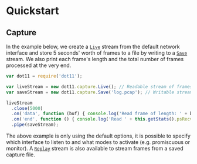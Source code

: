 # Quickstart

## Capture

In the example below, we create a
[`Live`](https://github.com/mtth/dot11/blob/master/doc/api.md#class-dot11capturelive)
stream from the default network interface and store 5 seconds' worth of frames to
a file by writing to a
[`Save`](https://github.com/mtth/dot11/blob/master/doc/api.md#class-dot11capturesave)
stream. We also print each frame's length and the total number of frames
processed at the very end.

```javascript
var dot11 = require('dot11');

var liveStream = new dot11.capture.Live(); // Readable stream of frames.
var saveStream = new dot11.capture.Save('log.pcap'); // Writable stream.

liveStream
  .close(5000)
  .on('data', function (buf) { console.log('Read frame of length: ' + buf.length); })
  .on('end', function () { console.log('Read ' + this.getStats().psRecv + ' frames!'); })
  .pipe(saveStream);
```

The above example is only using the default options, it is possible to specify
which interface to listen to and what modes to activate (e.g. promiscuous or
monitor). A
[`Replay`](https://github.com/mtth/dot11/blob/master/doc/api.md#class-dot11capturereplay)
stream is also available to stream frames from a saved capture file.
